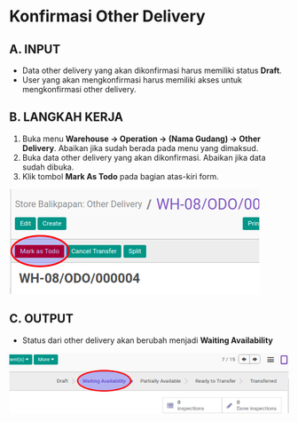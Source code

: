 # Konfirmasi Other Delivery

## A. INPUT

* Data other delivery yang akan dikonfirmasi harus memiliki status **Draft**.
* User yang akan mengkonfirmasi harus memiliki akses untuk mengkonfirmasi other delivery.

## B. LANGKAH KERJA

1. Buka menu **Warehouse -> Operation -> (Nama Gudang) -> Other Delivery**. Abaikan jika sudah berada
pada menu yang dimaksud.
2. Buka data other delivery yang akan dikonfirmasi. Abaikan jika data sudah dibuka.
3. Klik tombol **Mark As Todo** pada bagian atas-kiri form.

![](../../img/other-delivery/tombol-mark-as-todo.png)

## C. OUTPUT

* Status dari other delivery akan berubah menjadi **Waiting Availability**

![](../../img/other-delivery/status-waiting.png)
